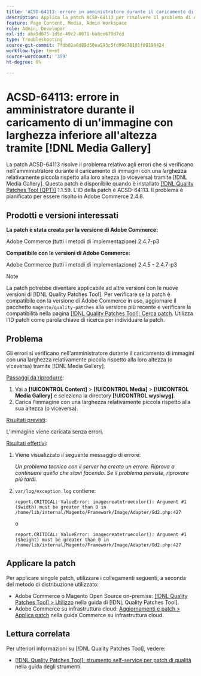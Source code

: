 ```yaml
---
title: 'ACSD-64113: errore in amministratore durante il caricamento di un''immagine con larghezza inferiore all''altezza tramite [!DNL Media Gallery]'
description: Applica la patch ACSD-64113 per risolvere il problema di Adobe Commerce, in cui si verificano errori nell'amministratore durante il caricamento di immagini con una larghezza relativamente piccola rispetto alla loro altezza (o viceversa) tramite  [!DNL Media Gallery].
feature: Page Content, Media, Admin Workspace
role: Admin, Developer
exl-id: aba9d875-1d5d-49c2-8071-ba0ce679d7cd
type: Troubleshooting
source-git-commit: 7fdb02a6d89d50ea593c5fd99d78101f89198424
workflow-type: tm+mt
source-wordcount: '359'
ht-degree: 0%

---
```


# ACSD-64113: errore in amministratore durante il caricamento di un&#39;immagine con larghezza inferiore all&#39;altezza tramite [!DNL Media Gallery]

La patch ACSD-64113 risolve il problema relativo agli errori che si verificano nell&#39;amministratore durante il caricamento di immagini con una larghezza relativamente piccola rispetto alla loro altezza (o viceversa) tramite [!DNL Media Gallery]. Questa patch è disponibile quando è installato [[!DNL Quality Patches Tool (QPT)]](/help/tools/quality-patches-tool/quality-patches-tool-to-self-serve-quality-patches.md) 1.1.59. L’ID della patch è ACSD-64113. Il problema è pianificato per essere risolto in Adobe Commerce 2.4.8.

## Prodotti e versioni interessati

**La patch è stata creata per la versione di Adobe Commerce:**

Adobe Commerce (tutti i metodi di implementazione) 2.4.7-p3

**Compatibile con le versioni di Adobe Commerce:**

Adobe Commerce (tutti i metodi di implementazione) 2.4.5 - 2.4.7-p3

>[!NOTE]
>
>La patch potrebbe diventare applicabile ad altre versioni con le nuove versioni di [!DNL Quality Patches Tool]. Per verificare se la patch è compatibile con la versione di Adobe Commerce in uso, aggiornare il pacchetto `magento/quality-patches` alla versione più recente e verificare la compatibilità nella pagina [[!DNL Quality Patches Tool]: Cerca patch](https://experienceleague.adobe.com/tools/commerce-quality-patches/index.html). Utilizza l’ID patch come parola chiave di ricerca per individuare la patch.

## Problema

Gli errori si verificano nell&#39;amministratore durante il caricamento di immagini con una larghezza relativamente piccola rispetto alla loro altezza (o viceversa) tramite [!DNL Media Gallery].

<u>Passaggi da riprodurre</u>:

1. Vai a **[!UICONTROL Content]** > **[!UICONTROL Media]** > **[!UICONTROL Media Gallery]** e seleziona la directory **[!UICONTROL wysiwyg]**.
1. Carica l’immagine con una larghezza relativamente piccola rispetto alla sua altezza (o viceversa).

<u>Risultati previsti</u>:

L’immagine viene caricata senza errori.

<u>Risultati effettivi</u>:

1. Viene visualizzato il seguente messaggio di errore:

   *Un problema tecnico con il server ha creato un errore. Riprova a continuare quello che stavi facendo. Se il problema persiste, riprovare più tardi.*
1. `var/log/exception.log` contiene:

   ```
   report.CRITICAL: ValueError: imagecreatetruecolor(): Argument #1 ($width) must be greater than 0 in /home/lib/internal/Magento/Framework/Image/Adapter/Gd2.php:427
   ```

   o

   ```
   report.CRITICAL: ValueError: imagecreatetruecolor(): Argument #1 ($height) must be greater than 0 in /home/lib/internal/Magento/Framework/Image/Adapter/Gd2.php:427
   ```

## Applicare la patch

Per applicare singole patch, utilizzare i collegamenti seguenti, a seconda del metodo di distribuzione utilizzato:

* Adobe Commerce o Magento Open Source on-premise: [[!DNL Quality Patches Tool] > Utilizzo](/help/tools/quality-patches-tool/usage.md) nella guida di [!DNL Quality Patches Tool].
* Adobe Commerce su infrastruttura cloud: [Aggiornamenti e patch > Applica patch](https://experienceleague.adobe.com/docs/commerce-cloud-service/user-guide/develop/upgrade/apply-patches.html) nella guida Commerce su infrastruttura cloud.


## Lettura correlata

Per ulteriori informazioni su [!DNL Quality Patches Tool], vedere:

* [[!DNL Quality Patches Tool]: strumento self-service per patch di qualità](/help/tools/quality-patches-tool/quality-patches-tool-to-self-serve-quality-patches.md) nella guida degli strumenti.
